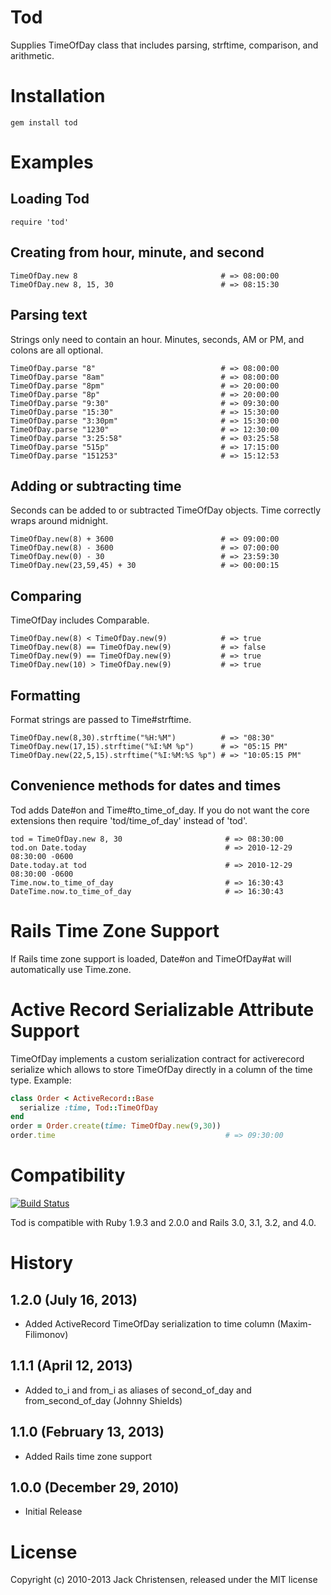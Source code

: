 Tod
===

Supplies TimeOfDay class that includes parsing, strftime, comparison, and
arithmetic.


Installation
============

    gem install tod

Examples
========

Loading Tod
-----------

    require 'tod'

Creating from hour, minute, and second
--------------------------------------

    TimeOfDay.new 8                                # => 08:00:00
    TimeOfDay.new 8, 15, 30                        # => 08:15:30

Parsing text
------------

Strings only need to contain an hour. Minutes, seconds, AM or PM, and colons
are all optional.

    TimeOfDay.parse "8"                            # => 08:00:00
    TimeOfDay.parse "8am"                          # => 08:00:00
    TimeOfDay.parse "8pm"                          # => 20:00:00
    TimeOfDay.parse "8p"                           # => 20:00:00
    TimeOfDay.parse "9:30"                         # => 09:30:00
    TimeOfDay.parse "15:30"                        # => 15:30:00
    TimeOfDay.parse "3:30pm"                       # => 15:30:00
    TimeOfDay.parse "1230"                         # => 12:30:00
    TimeOfDay.parse "3:25:58"                      # => 03:25:58
    TimeOfDay.parse "515p"                         # => 17:15:00
    TimeOfDay.parse "151253"                       # => 15:12:53

Adding or subtracting time
-----------------------------

Seconds can be added to or subtracted TimeOfDay objects. Time correctly wraps
around midnight.

    TimeOfDay.new(8) + 3600                        # => 09:00:00
    TimeOfDay.new(8) - 3600                        # => 07:00:00
    TimeOfDay.new(0) - 30                          # => 23:59:30
    TimeOfDay.new(23,59,45) + 30                   # => 00:00:15

Comparing
--------------------

TimeOfDay includes Comparable.

    TimeOfDay.new(8) < TimeOfDay.new(9)            # => true
    TimeOfDay.new(8) == TimeOfDay.new(9)           # => false
    TimeOfDay.new(9) == TimeOfDay.new(9)           # => true
    TimeOfDay.new(10) > TimeOfDay.new(9)           # => true

Formatting
----------

Format strings are passed to Time#strftime.

    TimeOfDay.new(8,30).strftime("%H:%M")          # => "08:30"
    TimeOfDay.new(17,15).strftime("%I:%M %p")      # => "05:15 PM"
    TimeOfDay.new(22,5,15).strftime("%I:%M:%S %p") # => "10:05:15 PM"

Convenience methods for dates and times
---------------------------------------

Tod adds Date#on and Time#to_time_of_day. If you do not want the core extensions
then require 'tod/time_of_day' instead of 'tod'.

    tod = TimeOfDay.new 8, 30                       # => 08:30:00
    tod.on Date.today                               # => 2010-12-29 08:30:00 -0600
    Date.today.at tod                               # => 2010-12-29 08:30:00 -0600
    Time.now.to_time_of_day                         # => 16:30:43
    DateTime.now.to_time_of_day                     # => 16:30:43

Rails Time Zone Support
=======================

If Rails time zone support is loaded, Date#on and TimeOfDay#at will automatically use Time.zone.

Active Record Serializable Attribute Support
=======================
TimeOfDay implements a custom serialization contract for activerecord serialize which allows to store TimeOfDay directly
in a column of the time type.
Example:
```ruby
class Order < ActiveRecord::Base
  serialize :time, Tod::TimeOfDay
end
order = Order.create(time: TimeOfDay.new(9,30))
order.time                                      # => 09:30:00
```

Compatibility
=============

[![Build Status](https://travis-ci.org/JackC/tod.png)](https://travis-ci.org/JackC/tod)

Tod is compatible with Ruby 1.9.3 and 2.0.0 and Rails 3.0, 3.1, 3.2, and 4.0.


History
=======

## 1.2.0 (July 16, 2013)

* Added ActiveRecord TimeOfDay serialization to time column (Maxim-Filimonov)

## 1.1.1 (April 12, 2013)

* Added to_i and from_i as aliases of second_of_day and from_second_of_day (Johnny Shields)

## 1.1.0 (February 13, 2013)

* Added Rails time zone support

## 1.0.0 (December 29, 2010)

* Initial Release

License
=======

Copyright (c) 2010-2013 Jack Christensen, released under the MIT license
